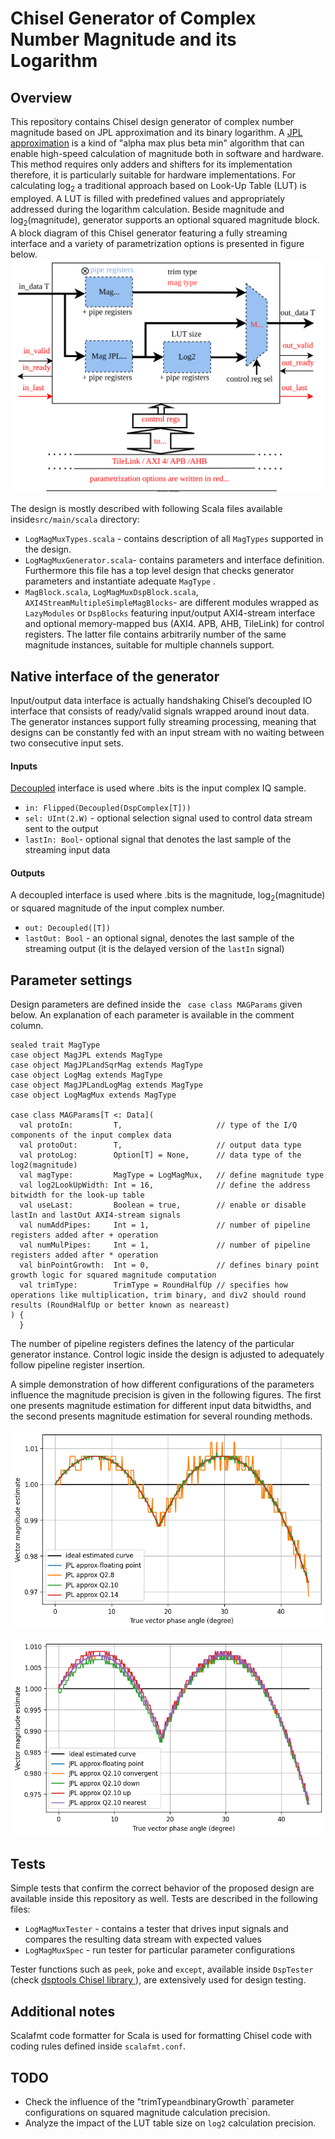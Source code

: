 Chisel Generator of Complex Number Magnitude and its Logarithm
=======================================================

## Overview

This repository contains Chisel design generator of complex number magnitude based on JPL approximation and its binary logarithm. A [JPL approximation](https://ipnpr.jpl.nasa.gov/progress_report/42-40/40L.PDF) is a kind of "alpha max plus beta min" algorithm that can enable high-speed calculation of magnitude both in software and hardware. This method requires only adders and shifters for its implementation therefore, it is particularly suitable for hardware implementations. For calculating log<sub>2</sub> a traditional approach based on Look-Up Table (LUT) is employed. A LUT is filled with predefined values and appropriately addressed during the logarithm calculation.
Beside magnitude and log<sub>2</sub>(magnitude), generator supports an optional squared magnitude block. A block diagram of this Chisel generator featuring a fully streaming interface and a variety of parametrization options is presented in figure below.
![Interface of the Chisel generator](./images/magnitude_generator.svg)

The design is mostly described with following Scala files available inside`src/main/scala` directory:

* `LogMagMuxTypes.scala` - contains description of all  `MagTypes` supported in the design.
* `LogMagMuxGenerator.scala`- contains parameters and interface definition. Furthermore this file has a top level design that checks generator parameters and instantiate  adequate `MagType` .
* `MagBlock.scala`, `LogMagMuxDspBlock.scala`, `AXI4StreamMultipleSimpleMagBlocks`- are different modules wrapped as `LazyModules` or `DspBlocks` featuring input/output AXI4-stream interface and optional memory-mapped bus (AXI4. APB, AHB, TileLink) for control registers. The latter file contains arbitrarily number of the same magnitude instances, suitable for multiple channels support.

## Native interface of the generator
Input/output data interface is actually handshaking Chisel’s decoupled IO interface that consists of ready/valid signals wrapped around inout data. The generator instances support fully streaming processing, meaning that designs can be constantly fed with an input stream with no waiting between two consecutive input sets.

<!---
Deprecated
For the design where pipeline registers are not used, simple passthrough logic for ready and valid signals is applied. When pipeline registers are included then additional Queues are instatiated at the output of the multiplexer. Simple [Queue](https://www.chisel-lang.org/api/latest/chisel3/util/Queue$.html) modules provide that all data will be processed and interpreted in the correct way. Module LogMagMux is ready to accept new data when ready signal from the output side is not asserted but only specific number of data, equal to the total latency of the design, can be processed (this feature is controled with `initialInDone` signal). When flushing is active, ready signal from the input side is deasserted (signal `last` denotes whether flushing is active or not). If initialization is finished (`initialInDone` is equal to true) and flushing is not active (`last` is false) then ready signal from the input side is equal to the ready signal from the output side.
-->

####  Inputs

[Decoupled](https://github.com/freechipsproject/chisel3/wiki/Interfaces-Bulk-Connections) interface is used where .bits is the input complex IQ sample.
* `in: Flipped(Decoupled(DspComplex[T]))`
* `sel: UInt(2.W)` - optional selection signal used to control data stream sent to the output
* `lastIn: Bool`- optional signal that denotes the last sample of the streaming input data

#### Outputs

A decoupled interface is used where .bits is the magnitude, log<sub>2</sub>(magnitude) or squared magnitude of the input complex number.
* `out: Decoupled([T])`
* `lastOut: Bool` - an optional signal, denotes the last sample of the streaming output (it is the delayed version of the `lastIn` signal)

## Parameter settings

Design parameters are defined inside the ` case class MAGParams` given below. An explanation of each parameter is available in the comment column.

    sealed trait MagType
    case object MagJPL extends MagType
    case object MagJPLandSqrMag extends MagType
    case object LogMag extends MagType
    case object MagJPLandLogMag extends MagType
    case object LogMagMux extends MagType

    case class MAGParams[T <: Data](
      val protoIn:         T,                     // type of the I/Q components of the input complex data
      val protoOut:        T,                     // output data type
      val protoLog:        Option[T] = None,      // data type of the log2(magnitude)
      val magType:         MagType = LogMagMux,   // define magnitude type
      val log2LookUpWidth: Int = 16,              // define the address bitwidth for the look-up table
      val useLast:         Boolean = true,        // enable or disable lastIn and lastOut AXI4-stream signals
      val numAddPipes:     Int = 1,               // number of pipeline registers added after + operation
      val numMulPipes:     Int = 1,               // number of pipeline registers added after * operation
      val binPointGrowth:  Int = 0,               // defines binary point growth logic for squared magnitude computation
      val trimType:        TrimType = RoundHalfUp // specifies how operations like multiplication, trim binary, and div2 should round results (RoundHalfUp or better known as neareast)
    ) {
      }

The number of pipeline registers defines the latency of the particular generator instance.  Control logic inside the design is adjusted to adequately follow pipeline register insertion.

A simple demonstration of how different configurations of the parameters influence the magnitude precision is given in the following figures. The first one presents magnitude estimation for different input data bitwidths, and the second presents magnitude estimation for several rounding methods.

![Vary datawidths](./images/mag_vary_datawidths_convergent.png)

![Vary rounding methods](./images/mag_vary_roundings_12.png)

## Tests

Simple tests that confirm the correct behavior of the proposed design are available inside this repository as well. Tests are described in the following files:

* `LogMagMuxTester` - contains a tester that drives input signals and compares the resulting data stream with expected values
* `LogMagMuxSpec` - run tester for particular parameter configurations

Tester functions such as `peek`, `poke` and `except`, available inside `DspTester` (check [dsptools Chisel library ](http://github.com/ucb-bar/dsptools)), are extensively used for design testing.

## Additional notes
Scalafmt code formatter for Scala is used for formatting Chisel code with coding rules defined inside `scalafmt.conf`.

## TODO

* Check the influence of the "trimType` and `binaryGrowth` parameter configurations on squared magnitude calculation precision.
* Analyze the impact of the LUT table size on `log2` calculation precision.
